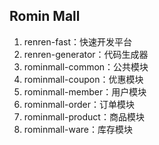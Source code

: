 ## Romin Mall

1. renren-fast：快速开发平台
2. renren-generator：代码生成器
3. rominmall-common：公共模块
4. rominmall-coupon：优惠模块
5. rominmall-member：用户模块
6. rominmall-order：订单模块
7. rominmall-product：商品模块
8. rominmall-ware：库存模块
